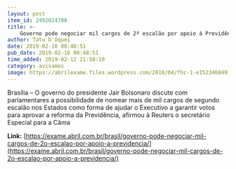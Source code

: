 ```yaml
---
layout: post
item_id: 2492024708
title: >-
    Governo pode negociar mil cargos de 2º escalão por apoio à Previdência
author: Tatu D'Oquei
date: 2019-02-16 00:48:51
pub_date: 2019-02-16 00:48:51
time_added: 2019-02-12 21:58:10
category: avisamos
image: https://abrilexame.files.wordpress.com/2018/04/fhc-1-e1523468491607.jpg?quality=70&strip=info&w=680&h=453&crop=1
---
```


Brasília – O governo do presidente Jair Bolsonaro discute com parlamentares a possibilidade de nomear mais de mil cargos de segundo escalão nos Estados como forma de ajudar o Executivo a garantir votos para aprovar a reforma da Previdência, afirmou à Reuters o secretário Especial para a Câma

**Link:** [https://exame.abril.com.br/brasil/governo-pode-negociar-mil-cargos-de-2o-escalao-por-apoio-a-previdencia/](https://exame.abril.com.br/brasil/governo-pode-negociar-mil-cargos-de-2o-escalao-por-apoio-a-previdencia/)

